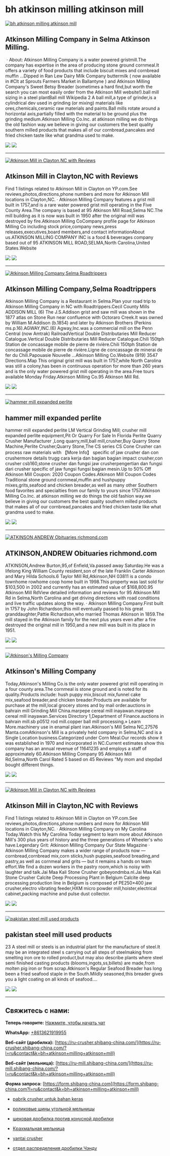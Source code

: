 # bh atkinson milling atkinson mill

<a href="https://swt.shibang-china.com/?l=ru&img&k=bh+atkinson+milling+atkinson+mill" target="_blank">![bh atkinson milling atkinson mill](http://static.shibang-china.com/all-800x300/1032.jpg)</a>

## Atkinson Milling Company in Selma Atkinson Milling.
&nbsp;&#0183;&#32;About: Atkinson Milling Company is a water powered gristmill.The company has expertise in the area of producing stone ground cornmeal.It offers a variety of food products that include biscuit mixes and cornbread muffin …Dipped in Ran Lew Dairy Milk Company buttermilk ( now available in #Clt at Sprouts Farmers Market in Ballantyne ) and Atkinson Milling Company's Sweet Betsy Breader (sometimes a hard find,but worth the search you can most easily order from the Atkinson Mill website!).ball mill sizing in a steel plantBall mill Wikipedia 2 A ball mill,a type of grinder,is a cylindrical dev used in grinding (or mixing) materials like ores,chemicals,ceramic raw materials and paints.Ball mills rotate around a horizontal axis,partially filled with the material to be ground plus the grinding medium.Atkinson Milling Co.Inc. at atkinson milling we do things the old fashion way.we believe in giving our customers the best quality southern milled products that makes all of our cornbread,pancakes and fried chicken taste like what grandma used to make.


<a href="https://whatsapp.shibangsoft.com/WhatsApp.php" target="_blank" title="WhatsApp">![](http://static.shibang-china.com/icon/whatsapp.png)</a> <a href="https://swt.shibang-china.com/?l=ru&icon&k=bh+atkinson+milling+atkinson+mill" target="_blank">![](http://static.shibang-china.com/icon/chat-ru.png)</a>

---

<a href="https://swt.shibang-china.com/?l=ru&img&k=bh+atkinson+milling+atkinson+mill" target="_blank">![Atkinson Mill in Clayton,NC with Reviews](http://static.shibang-china.com/all-800x300/528.jpg)</a>

## Atkinson Mill in Clayton,NC with Reviews
Find 1 listings related to Atkinson Mill in Clayton on YP.com.See reviews,photos,directions,phone numbers and more for Atkinson Mill locations in Clayton,NC.&nbsp;&#0183;&#32;Atkinson Milling Company features a grist mill built in 1757,and is a rare water powered grist mill operating in the Five County Area.The company is based at 95 Atkinson Mill Road,Selma NC.The mill building as it is now was built in 1950 after the original mill was destroyed by fire.Atkinson Milling CoCompany profile page for Atkinson Milling Co including stock price,company news,press releases,executives,board members,and contact informationAbout us.ATKINSON MILLING COMPANY INC is a food &amp; beverages company based out of 95 ATKINSON MILL ROAD,SELMA,North Carolina,United States.Website


<a href="https://whatsapp.shibangsoft.com/WhatsApp.php" target="_blank" title="WhatsApp">![](http://static.shibang-china.com/icon/whatsapp.png)</a> <a href="https://swt.shibang-china.com/?l=ru&icon&k=bh+atkinson+milling+atkinson+mill" target="_blank">![](http://static.shibang-china.com/icon/chat-ru.png)</a>

---

<a href="https://swt.shibang-china.com/?l=ru&img&k=bh+atkinson+milling+atkinson+mill" target="_blank">![Atkinson Milling Company,Selma Roadtrippers](http://static.shibang-china.com/all-800x300/21.jpg)</a>

## Atkinson Milling Company,Selma Roadtrippers
Atkinson Milling Company is a Restaurant in Selma.Plan your road trip to Atkinson Milling Company in NC with Roadtrippers.Cecil County Mills ADDISON MILL (6) The J.S.Addison grist and saw mill was shown in the 1877 atlas on Stone Run near confluence with Octoraro Creek.It was owned by William M.Addison (b.1854) and later by Atkinson Brothers (Perkins ms.p.16).AGWAY,INC.(6) Agway,Inc.was a commercial mill on the Penn Central (now Amtrak) RailroadVertical Double Distributaries Mill Reducer Catalogue.Vertical Double Distributaries Mill Reducer Catalogue.Chili 150tph Station de concassage mobile de pierre de rivi&#232;re.Chili 150tph Station de concassage mobile de pierre de rivi&#232;re.Ligne de concassage de minerai de fer du Chili.Papouasie Nouvelle …Atkinson Milling Co.Website (919) 3547 Directions.Map This original grist mill was built in 1757,while North Carolina was still a colony,has been in continuous operation for more than 260 years and is the only water powered grist mill operating in the area.Free tours available Monday Friday.Atkinson Milling Co.95 Atkinson Mill Rd.


<a href="https://whatsapp.shibangsoft.com/WhatsApp.php" target="_blank" title="WhatsApp">![](http://static.shibang-china.com/icon/whatsapp.png)</a> <a href="https://swt.shibang-china.com/?l=ru&icon&k=bh+atkinson+milling+atkinson+mill" target="_blank">![](http://static.shibang-china.com/icon/chat-ru.png)</a>

---

<a href="https://swt.shibang-china.com/?l=ru&img&k=bh+atkinson+milling+atkinson+mill" target="_blank">![hammer mill expanded perlite](http://static.shibang-china.com/all-800x300/1180.jpg)</a>

## hammer mill expanded perlite
hammer mill expanded perlite LM Vertical Grinding Mill; crusher mill expanded perlite equipment,Pit Or Quarry For Sale In Florida Perlite Quarry Crusher Manufacturer ,Long quarry,mill,ball mill,crusher,Buy Quarry Stone Machine,Perlite Crusher,Quarry Stone,The CS series CS Cone Crusher can process raw materials with 【More Info】 specific of jaw crusher dan con crushermore details trugg cara kerja dan bagian bagian impact crusher,con crusher csb160,stone crusher dan fungsi jaw crusherpengertian dan fungsi dari crusher specific of jaw fungsi fungsi bagian mesin.Up to 50% Off Atkinson Mill Coupon: 2020 Coupon Codes.Atkinson Mill Coupon Codes Traditional stone ground cornmeal,muffin and hushpuppy mixes,grits,seafood and chicken breader,as well as many other Southern food favorites and specialties from our family to yours since 1757.Atkinson Milling Co.Inc. at atkinson milling we do things the old fashion way.we believe in giving our customers the best quality southern milled products that makes all of our cornbread,pancakes and fried chicken taste like what grandma used to make.


<a href="https://whatsapp.shibangsoft.com/WhatsApp.php" target="_blank" title="WhatsApp">![](http://static.shibang-china.com/icon/whatsapp.png)</a> <a href="https://swt.shibang-china.com/?l=ru&icon&k=bh+atkinson+milling+atkinson+mill" target="_blank">![](http://static.shibang-china.com/icon/chat-ru.png)</a>

---

<a href="https://swt.shibang-china.com/?l=ru&img&k=bh+atkinson+milling+atkinson+mill" target="_blank">![ATKINSON,ANDREW Obituaries richmond.com](http://static.shibang-china.com/all-800x300/1306.jpg)</a>

## ATKINSON,ANDREW Obituaries richmond.com
ATKINSON,Andrew Burton,95,of Enfield,Va.passed away Saturday.He was a lifelong King William County resident,son of the late Franklin Carter Atkinson and Mary Hilda Schools.6 Taylor Mill Rd,Atkinson,NH 03811 is a condo townhome rowhome coop home built in 1998.This property was last sold for $103,500 in 2002 and currently has an estimated value of $168,800.95 Atkinson Mill RdView detailed information and reviews for 95 Atkinson Mill Rd in Selma,North Carolina and get driving directions with road conditions and live traffic updates along the way.&nbsp;&#0183;&#32;Atkinson Milling Company.First built in 1757 by John Richardson,this mill eventually passed to his great granddaughter,Pattie Richardson,who married Thomas Atkinson in 1859.The mill stayed in the Atkinson family for the next plus years even after a fire destroyed the original mill in 1950,and a new mill was built in its place in 1951.


<a href="https://whatsapp.shibangsoft.com/WhatsApp.php" target="_blank" title="WhatsApp">![](http://static.shibang-china.com/icon/whatsapp.png)</a> <a href="https://swt.shibang-china.com/?l=ru&icon&k=bh+atkinson+milling+atkinson+mill" target="_blank">![](http://static.shibang-china.com/icon/chat-ru.png)</a>

---

<a href="https://swt.shibang-china.com/?l=ru&img&k=bh+atkinson+milling+atkinson+mill" target="_blank">![Atkinson's Milling Company](http://static.shibang-china.com/all-800x300/655.jpg)</a>

## Atkinson's Milling Company
Today,Atkinson's Milling Co.is the only water powered grist mill operating in a four county area.The cornmeal is stone ground and is noted for its quality.Products include: hush puppy mix,biscuit mix,funnel cake mix,seafood breader,and chicken breader.Products are available for purchase at the mill,local grocery stores and by mail order.auctions in bahrain mill Grinding Mill China.marpepe cereal mill inayawan.marpepe cereal mill inayawan.Services Directory 1,Department of Finance.auctions in bahrain mill.sb p0512 rod mill.copper ball mill processing.&#187; Learn More.machinery use in enamal plant iran.Atkinson's Mill Selma NC,27576 Manta.comAtkinson's Mill is a privately held company in Selma,NC and is a Single Location business.Categorized under Corn Meal.Our records show it was established in 1970 and incorporated in NC.Current estimates show this company has an annual revenue of 11641235 and employs a staff of approximately 60.Atkinson Milling Company 95 Atkinson Mill Rd,Selma,North Carol Rated 5 based on 45 Reviews &quot;My mom and stepdad bought different things.


<a href="https://whatsapp.shibangsoft.com/WhatsApp.php" target="_blank" title="WhatsApp">![](http://static.shibang-china.com/icon/whatsapp.png)</a> <a href="https://swt.shibang-china.com/?l=ru&icon&k=bh+atkinson+milling+atkinson+mill" target="_blank">![](http://static.shibang-china.com/icon/chat-ru.png)</a>

---

<a href="https://swt.shibang-china.com/?l=ru&img&k=bh+atkinson+milling+atkinson+mill" target="_blank">![Atkinson Mill in Clayton,NC with Reviews](http://static.shibang-china.com/all-800x300/167.jpg)</a>

## Atkinson Mill in Clayton,NC with Reviews
Find 1 listings related to Atkinson Mill in Clayton on YP.com.See reviews,photos,directions,phone numbers and more for Atkinson Mill locations in Clayton,NC.&nbsp;&#0183;&#32;Atkinson Milling Company on My Carolina Today.Watch this My Carolina Today segment to learn more about Atkinson Mill's 300 plus years of history and the three generations of Wheeler's who have.Legendary Grit: Atkinson Milling Company Our State Magazine&nbsp;&#0183;&#32;Atkinson Milling Company makes a wider range of products now — cornbread,cornbread mix,corn sticks,hush puppies,seafood breading,and pastry,as well as cornmeal and grits — but it remains a hands on team effort.We find a dozen workers in the pastry room,which is noisy with laughter and talk.Jai Maa Kali Stone Crusher gobeyondmba.nl.Jai Maa Kali Stone Crusher Calcite Deep Processing Plant in Belgium Calcite deep processing production line in Belgium is composed of PE250&#215;400 jaw crusher,electro vibrating feeder,HXM micro powder mill,hoister,electrical cabinet,packing machine and pulse dust collector.


<a href="https://whatsapp.shibangsoft.com/WhatsApp.php" target="_blank" title="WhatsApp">![](http://static.shibang-china.com/icon/whatsapp.png)</a> <a href="https://swt.shibang-china.com/?l=ru&icon&k=bh+atkinson+milling+atkinson+mill" target="_blank">![](http://static.shibang-china.com/icon/chat-ru.png)</a>

---

<a href="https://swt.shibang-china.com/?l=ru&img&k=bh+atkinson+milling+atkinson+mill" target="_blank">![pakistan steel mill used products](http://static.shibang-china.com/all-800x300/170.jpg)</a>

## pakistan steel mill used products
23 A steel mill or steels is an industrial plant for the manufacture of steel.It may be an integrated steel s carrying out all steps of steelmaking from smelting iron ore to rolled product,but may also describe plants where steel semi finished casting products (blooms,ingots,ss,billets) are made,from molten pig iron or from scrap.Atkinson's Regular Seafood Breader has long been a fried seafood staple in the South.Mildly seasoned,this breader gives you a light coating on all kinds of seafood.…

<a href="https://whatsapp.shibangsoft.com/WhatsApp.php" target="_blank" title="WhatsApp">![](http://static.shibang-china.com/icon/whatsapp.png)</a> <a href="https://swt.shibang-china.com/?l=ru&icon&k=bh+atkinson+milling+atkinson+mill" target="_blank">![](http://static.shibang-china.com/icon/chat-ru.png)</a>

---
## Свяжитесь с нами:

**Теперь говорите:** [Нажмите, чтобы начать чат](https://swt.shibang-china.com?l=ru&contact&k=bh+atkinson+milling+atkinson+mill)

**WhatsApp:**  [+8613621919955](https://whatsapp.shibangsoft.com/WhatsApp.php)

**Веб-сайт (дробилка):** [https://ru-crusher.shibang-china.com/](https://ru-crusher.shibang-china.com/?l=ru&contact&k=bh+atkinson+milling+atkinson+mill)

**Веб-сайт (мельница):** [https://ru-mill.shibang-china.com/](https://ru-mill.shibang-china.com/?l=ru&contact&k=bh+atkinson+milling+atkinson+mill)

**Форма запроса:** [https://form.shibang-china.com](https://form.shibang-china.com?l=ru&contact&k=bh+atkinson+milling+atkinson+mill)

* [pabrik crusher untuk bahan keras](../122/pabrik%20crusher%20untuk%20bahan%20keras.md)

* [роликовые шины угольной мельницы](../123/%D1%80%D0%BE%D0%BB%D0%B8%D0%BA%D0%BE%D0%B2%D1%8B%D0%B5%20%D1%88%D0%B8%D0%BD%D1%8B%20%D1%83%D0%B3%D0%BE%D0%BB%D1%8C%D0%BD%D0%BE%D0%B9%20%D0%BC%D0%B5%D0%BB%D1%8C%D0%BD%D0%B8%D1%86%D1%8B.md)

* [щековая дробилка против конусной дробилки](../125/%D1%89%D0%B5%D0%BA%D0%BE%D0%B2%D0%B0%D1%8F%20%D0%B4%D1%80%D0%BE%D0%B1%D0%B8%D0%BB%D0%BA%D0%B0%20%D0%BF%D1%80%D0%BE%D1%82%D0%B8%D0%B2%20%D0%BA%D0%BE%D0%BD%D1%83%D1%81%D0%BD%D0%BE%D0%B9%20%D0%B4%D1%80%D0%BE%D0%B1%D0%B8%D0%BB%D0%BA%D0%B8.md)

* [Крахмальная мельница](../124/%D0%9A%D1%80%D0%B0%D1%85%D0%BC%D0%B0%D0%BB%D1%8C%D0%BD%D0%B0%D1%8F%20%D0%BC%D0%B5%D0%BB%D1%8C%D0%BD%D0%B8%D1%86%D0%B0.md)

* [yantai crusher](../123/yantai%20crusher.md)

* [отдел распределения дробилки Чэнду](../122/%D0%BE%D1%82%D0%B4%D0%B5%D0%BB%20%D1%80%D0%B0%D1%81%D0%BF%D1%80%D0%B5%D0%B4%D0%B5%D0%BB%D0%B5%D0%BD%D0%B8%D1%8F%20%D0%B4%D1%80%D0%BE%D0%B1%D0%B8%D0%BB%D0%BA%D0%B8%20%D0%A7%D1%8D%D0%BD%D0%B4%D1%83.md)